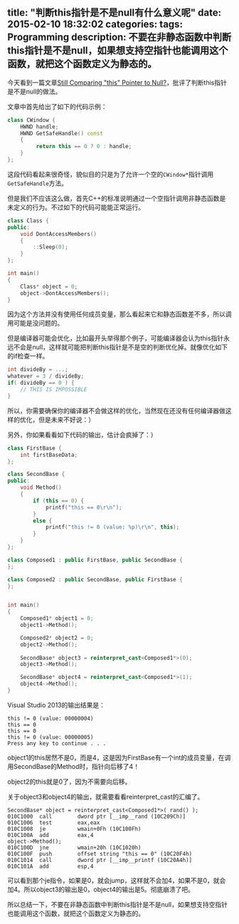 title: "判断this指针是不是null有什么意义呢"
date: 2015-02-10 18:32:02
categories:
tags: Programming
description: 不要在非静态函数中判断this指针是不是null，如果想支持空指针也能调用这个函数，就把这个函数定义为静态的。
---

今天看到一篇文章[Still Comparing "this" Pointer to Null?](http://www.viva64.com/en/b/0226/)，批评了判断this指针是不是null的做法。

文章中首先给出了如下的代码示例：
```c++
class CWindow {
    HWND handle;
    HWND GetSafeHandle() const
    {
         return this == 0 ? 0 : handle;
    }
};
```

这段代码看起来很奇怪，貌似目的只是为了允许一个空的`CWindow*`指针调用`GetSafeHandle`方法。

但是我们不应该这么做，首先C++的标准说明通过一个空指针调用非静态函数是未定义的行为。不过如下的代码可能能正常运行。

```c++
class Class {
public:
    void DontAccessMembers()
    {
        ::Sleep(0);
    }
};

int main()
{
    Class* object = 0;
    object->DontAccessMembers();
}
```

因为这个方法并没有使用任何成员变量，那么看起来它和静态函数差不多，所以调用可能是没问题的。

但是编译器可能会优化，比如最开头举得那个例子，可能编译器会认为this指针永远不会是null，这样就可能把判断this指针是不是空的判断优化掉。就像优化如下的if检查一样。

```c++
int divideBy = ...;
whatever = 3 / divideBy;
if( divideBy == 0 ) {
    // THIS IS IMPOSSIBLE
}
```

所以，你需要确保你的编译器不会做这样的优化，当然现在还没有任何编译器做这样的优化，但是未来不好说：）

另外，你如果看看如下代码的输出，估计会疯掉了：）

```c++
class FirstBase {
    int firstBaseData;
};

class SecondBase {
public:
    void Method()
    {
        if (this == 0) {
            printf("this == 0\r\n");
        }
        else {
            printf("this != 0 (value: %p)\r\n", this);
        }
    }
};

class Composed1 : public FirstBase, public SecondBase {
};

class Composed2 : public SecondBase, public FirstBase {
};


int main()
{
    Composed1* object1 = 0;
    object1->Method();

    Composed2* object2 = 0;
    object2->Method();
	
    SecondBase* object3 = reinterpret_cast<Composed1*>(0);
    object3->Method();

    SecondBase* object4 = reinterpret_cast<Composed1*>(1);
    object4->Method();
}
```

Visual Studio 2013的输出结果是：

```
this != 0 (value: 00000004)
this == 0
this == 0
this != 0 (value: 00000005)
Press any key to continue . . .
```

object1的this居然不是0，而是4，这是因为FirstBase有一个int的成员变量，在调用SecondBase的Method时，指针向后移了4！

object2的this就是0了，因为不需要向后移。

关于object3和object4的输出，就需要看看reinterpret_cast的汇编了。

```
SecondBase* object = reinterpret_cast<Composed1*>( rand() );
010C1000  call        dword ptr [__imp__rand (10C209Ch)] 
010C1006  test        eax,eax
010C1008  je          wmain+0Fh (10C100Fh) 
010C100A  add         eax,4 
object->Method();
010C100D  jne         wmain+20h (10C1020h) 
010C100F  push        offset string "this == 0" (10C20F4h) 
010C1014  call        dword ptr [__imp__printf (10C20A4h)] 
010C101A  add         esp,4 
```

可以看到那个je指令，如果是0，就会jump，这样就不会加4，如果不是0，就会加4。所以object3的输出是0，object4的输出是5。彻底崩溃了吧。

所以总结一下，不要在非静态函数中判断this指针是不是null，如果想支持空指针也能调用这个函数，就把这个函数定义为静态的。






